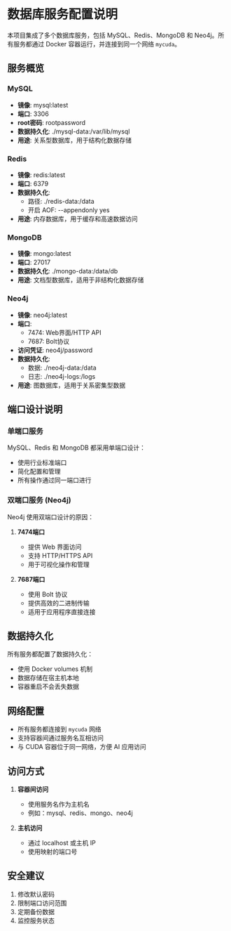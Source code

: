 # 数据库服务配置说明

本项目集成了多个数据库服务，包括 MySQL、Redis、MongoDB 和 Neo4j。所有服务都通过 Docker 容器运行，并连接到同一个网络 `mycuda`。

## 服务概览

### MySQL
- **镜像**: mysql:latest
- **端口**: 3306
- **root密码**: rootpassword
- **数据持久化**: ./mysql-data:/var/lib/mysql
- **用途**: 关系型数据库，用于结构化数据存储

### Redis
- **镜像**: redis:latest
- **端口**: 6379
- **数据持久化**: 
  - 路径: ./redis-data:/data
  - 开启 AOF: --appendonly yes
- **用途**: 内存数据库，用于缓存和高速数据访问

### MongoDB
- **镜像**: mongo:latest
- **端口**: 27017
- **数据持久化**: ./mongo-data:/data/db
- **用途**: 文档型数据库，适用于非结构化数据存储

### Neo4j
- **镜像**: neo4j:latest
- **端口**:
  - 7474: Web界面/HTTP API
  - 7687: Bolt协议
- **访问凭证**: neo4j/password
- **数据持久化**:
  - 数据: ./neo4j-data:/data
  - 日志: ./neo4j-logs:/logs
- **用途**: 图数据库，适用于关系密集型数据

## 端口设计说明

### 单端口服务
MySQL、Redis 和 MongoDB 都采用单端口设计：
- 使用行业标准端口
- 简化配置和管理
- 所有操作通过同一端口进行

### 双端口服务 (Neo4j)
Neo4j 使用双端口设计的原因：
1. **7474端口**
   - 提供 Web 界面访问
   - 支持 HTTP/HTTPS API
   - 用于可视化操作和管理

2. **7687端口**
   - 使用 Bolt 协议
   - 提供高效的二进制传输
   - 适用于应用程序直接连接

## 数据持久化
所有服务都配置了数据持久化：
- 使用 Docker volumes 机制
- 数据存储在宿主机本地
- 容器重启不会丢失数据

## 网络配置
- 所有服务都连接到 `mycuda` 网络
- 支持容器间通过服务名互相访问
- 与 CUDA 容器位于同一网络，方便 AI 应用访问

## 访问方式
1. **容器间访问**
   - 使用服务名作为主机名
   - 例如：mysql、redis、mongo、neo4j

2. **主机访问**
   - 通过 localhost 或主机 IP
   - 使用映射的端口号

## 安全建议
1. 修改默认密码
2. 限制端口访问范围
3. 定期备份数据
4. 监控服务状态
